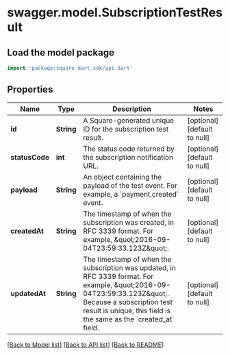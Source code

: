 # swagger.model.SubscriptionTestResult

## Load the model package
```dart
import 'package:square_dart_sdk/api.dart'
```

## Properties
Name | Type | Description | Notes
------------ | ------------- | ------------- | -------------
**id** | **String** | A Square-generated unique ID for the subscription test result. | [optional] [default to null]
**statusCode** | **int** | The status code returned by the subscription notification URL. | [optional] [default to null]
**payload** | **String** | An object containing the payload of the test event. For example, a &#x60;payment.created&#x60; event. | [optional] [default to null]
**createdAt** | **String** | The timestamp of when the subscription was created, in RFC 3339 format.  For example, \&quot;2016-09-04T23:59:33.123Z\&quot;. | [optional] [default to null]
**updatedAt** | **String** | The timestamp of when the subscription was updated, in RFC 3339 format. For example, \&quot;2016-09-04T23:59:33.123Z\&quot;. Because a subscription test result is unique, this field is the same as the &#x60;created_at&#x60; field. | [optional] [default to null]

[[Back to Model list]](../README.md#documentation-for-models) [[Back to API list]](../README.md#documentation-for-api-endpoints) [[Back to README]](../README.md)

